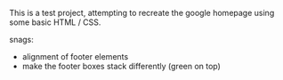 This is a test project, attempting to recreate the google homepage using some basic HTML / CSS.


snags:
 - alignment of footer elements
 - make the footer boxes stack differently (green on top)
